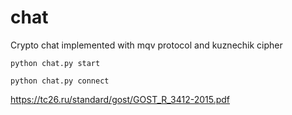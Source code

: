 # chat
Crypto chat implemented with mqv protocol and kuznechik cipher
```
python chat.py start
```
```
python chat.py connect
```

https://tc26.ru/standard/gost/GOST_R_3412-2015.pdf
